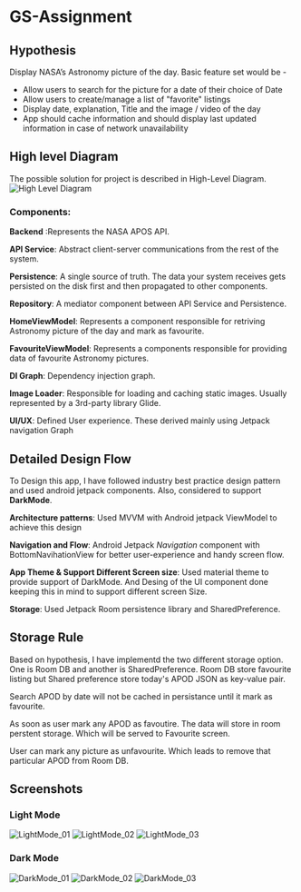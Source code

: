 # GS-Assignment
## Hypothesis 
Display NASA’s Astronomy picture of the day.
Basic feature set would be -
-	Allow users to search for the picture for a date of their choice of Date
-	Allow users to create/manage a list of "favorite" listings
-	Display date, explanation, Title and the image / video of the day
-	App should cache information and should display last updated information in case of network unavailability



## High level Diagram
The possible solution for project is described in High-Level Diagram.
![High Level Diagram](https://github.com/abhishekkdubey/GS-Assignment/blob/develop/pics/HLD.png)

### Components:
**Backend** :Represents the NASA APOS API.

**API Service**: Abstract client-server communications from the rest of the system.

**Persistence**: A single source of truth. The data your system receives gets persisted on the disk first and then propagated to other components.

**Repository**: A mediator component between API Service and Persistence.

**HomeViewModel**: Represents a component responsible for retriving Astronomy picture of the day and mark as favourite.

**FavouriteViewModel**: Represents a components responsible for providing data of favourite Astronomy pictures.

**DI Graph**: Dependency injection graph.

**Image Loader**: Responsible for loading and caching static images. Usually represented by a 3rd-party library Glide.

**UI/UX**: Defined User experience. These derived mainly using Jetpack navigation Graph

## Detailed Design Flow
To Design this app, I have followed industry best practice design pattern and used android jetpack components. Also, considered to support **DarkMode**.

**Architecture patterns**: Used MVVM with Android jetpack ViewModel to achieve this design

**Navigation and Flow**: Android Jetpack _Navigation_ component with BottomNavihationView for better user-experience and handy screen flow.

**App Theme & Support Different Screen size**: Used material theme to provide support of DarkMode. And Desing of the UI component done keeping this in mind to support different screen Size.

**Storage**: Used Jetpack Room persistence library and SharedPreference.


## Storage Rule
Based on hypothesis, I have implementd the two different storage option. One is Room DB and another is SharedPreference. Room DB store favourite listing but Shared preference store today's APOD JSON as key-value pair.

Search APOD by date will not be cached in persistance until it mark as favourite. 

As soon as user mark any APOD as favoutire. The data will store in room perstent storage. Which will be served to Favourite screen. 

User can mark any picture as unfavourite. Which leads to remove that particular APOD from Room DB.  


## Screenshots

### Light Mode
![LightMode_01](https://github.com/abhishekkdubey/GS-Assignment/blob/develop/pics/LightMode_01.jpg)
![LightMode_02](https://github.com/abhishekkdubey/GS-Assignment/blob/develop/pics/LightMode_02.jpg)
![LightMode_03](https://github.com/abhishekkdubey/GS-Assignment/blob/develop/pics/LightMode_03.jpg)

### Dark Mode

![DarkMode_01](https://github.com/abhishekkdubey/GS-Assignment/blob/develop/pics/DarkMode_01.jpg)
![DarkMode_02](https://github.com/abhishekkdubey/GS-Assignment/blob/develop/pics/DarkMode_02.jpg)
![DarkMode_03](https://github.com/abhishekkdubey/GS-Assignment/blob/develop/pics/DarkMode_03.jpg)




